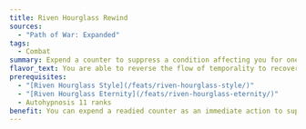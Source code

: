 ```yaml
---
title: Riven Hourglass Rewind
sources:
  - "Path of War: Expanded"
tags:
  - Combat
summary: Expend a counter to suppress a condition affecting you for one minute
flavor_text: You are able to reverse the flow of temporality to recover from debilitating effects for a short time.
prerequisites:
  - "[Riven Hourglass Style](/feats/riven-hourglass-style/)"
  - "[Riven Hourglass Eternity](/feats/riven-hourglass-eternity/)"
  - Autohypnosis 11 ranks
benefit: You can expend a readied counter as an immediate action to suppress one ongoing condition affecting you for one minute (see conditions in Appendix 2 of the Pathfinder RPG Core Rulebook). This does not allow you to suppress the dead, dying, helpless or unconscious conditions. This is a supernatural ability.
---
```

